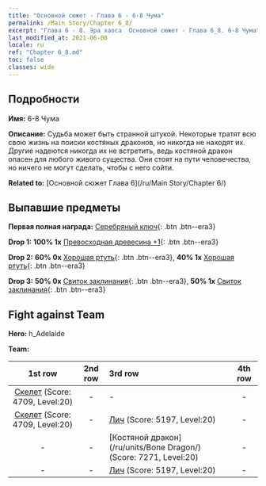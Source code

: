 ```yaml
---
title: "Основной сюжет - Глава 6 - 6-8 Чума"
permalink: /Main Story/Chapter 6_8/
excerpt: "Глава 6 - 8. Эра хаоса  Основной сюжет - Глава 6_8. 6-8 Чума"
last_modified_at: 2021-06-08
locale: ru
ref: "Chapter 6_8.md"
toc: false
classes: wide
---
```


## Подробности

 **Имя:** 6-8 Чума

 **Описание:** Судьба может быть странной штукой. Некоторые тратят всю свою жизнь на поиски костяных драконов, но никогда не находят их. Другие надеются никогда их не встретить, ведь костяной дракон опасен для любого живого существа. Они стоят на пути человечества, но ничего не могут сделать, чтобы с него сойти.

 **Related to:** [Основной сюжет Глава 6](/ru/Main Story/Chapter 6/)

## Выпавшие предметы

 **Первая полная награда:** [Серебряный ключ](/ItemsRU/con_693/){: .btn .btn--era3}

 **Drop 1:** **100% 1x** [Превосходная древесина +1](/ItemsRU/mat_20/){: .btn .btn--era3}

 **Drop 2:** **60% 0x** [Хорошая ртуть](/ItemsRU/mat_14/){: .btn .btn--era3}, **40% 1x** [Хорошая ртуть](/ItemsRU/mat_14/){: .btn .btn--era3}

 **Drop 3:** **50% 0x** [Свиток заклинания](/ItemsRU/con_694/){: .btn .btn--era3}, **50% 1x** [Свиток заклинания](/ItemsRU/con_694/){: .btn .btn--era3}


## Fight against Team
 **Hero:** h_Adelaide

 **Team:**


  | 1st row | 2nd row | 3rd row | 4th row |
  |:----:|:----:|:----|:----:|
  | [Скелет](/ru/units/Skeleton/) (Score: 4709, Level:20)  | - | - | - |
  | [Скелет](/ru/units/Skeleton/) (Score: 4709, Level:20)  | - | [Лич](/ru/units/Lich/) (Score: 5197, Level:20)  | - |
  | - | - | [Костяной дракон](/ru/units/Bone Dragon/) (Score: 7271, Level:20)  | - |
  | - | - | [Лич](/ru/units/Lich/) (Score: 5197, Level:20)  | - |


